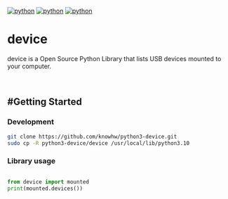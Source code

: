 
[![python](https://img.shields.io/badge/Python-3.10-3776AB.svg?style=flat&logo=python&logoColor=white)](https://www.python.org)
[![python](https://img.shields.io/badge/Python-3.11-3776AB.svg?style=flat&logo=python&logoColor=white)](https://www.python.org)
[![python](https://img.shields.io/badge/Python-3.12-3776AB.svg?style=flat&logo=python&logoColor=white)](https://www.python.org)

# device

device is a Open Source Python Library that lists USB devices mounted to your computer.

<br/>

## #Getting Started
### Development

```sh
git clone https://github.com/knowhw/python3-device.git
sudo cp -R python3-device/device /usr/local/lib/python3.10

```



### Library usage


```python

from device import mounted
print(mounted.devices())

```

<br/>
<br/>





